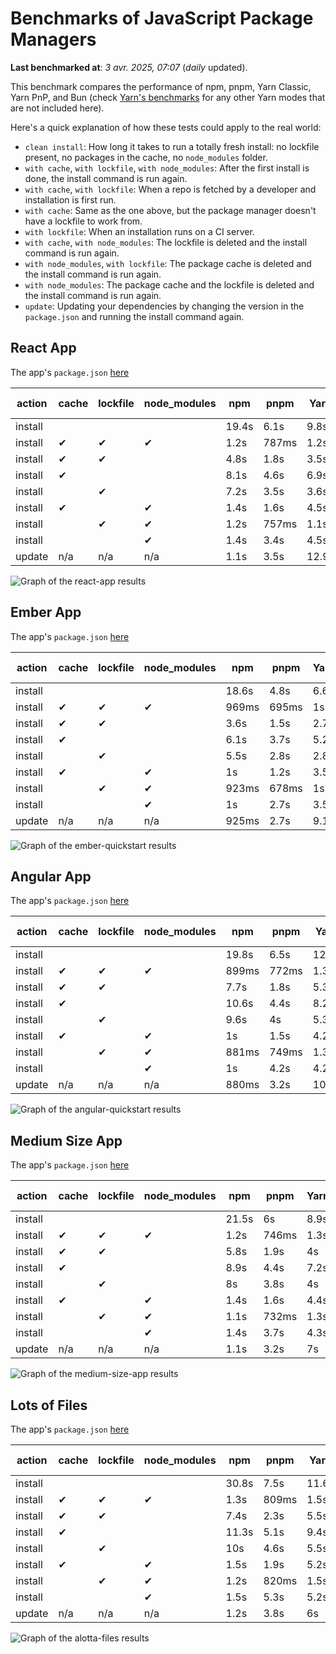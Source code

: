 # Benchmarks of JavaScript Package Managers

**Last benchmarked at**: _3 avr. 2025, 07:07_ (_daily_ updated).

This benchmark compares the performance of npm, pnpm, Yarn Classic, Yarn PnP, and Bun (check [Yarn's benchmarks](https://yarnpkg.com/benchmarks) for any other Yarn modes that are not included here).

Here's a quick explanation of how these tests could apply to the real world:

- `clean install`: How long it takes to run a totally fresh install: no lockfile present, no packages in the cache, no `node_modules` folder.
- `with cache`, `with lockfile`, `with node_modules`: After the first install is done, the install command is run again.
- `with cache`, `with lockfile`: When a repo is fetched by a developer and installation is first run.
- `with cache`: Same as the one above, but the package manager doesn't have a lockfile to work from.
- `with lockfile`: When an installation runs on a CI server.
- `with cache`, `with node_modules`: The lockfile is deleted and the install command is run again.
- `with node_modules`, `with lockfile`: The package cache is deleted and the install command is run again.
- `with node_modules`: The package cache and the lockfile is deleted and the install command is run again.
- `update`: Updating your dependencies by changing the version in the `package.json` and running the install command again.

## React App

The app's `package.json` [here](./fixtures/react-app/package.json)

| action  | cache | lockfile | node_modules| npm | pnpm | Yarn | Yarn PnP | Bun |
| ---     | ---   | ---      | ---         | --- | ---  | ---  | ---      | --- |
| install |       |          |             | 19.4s | 6.1s | 9.8s | 4.5s | 1.4s |
| install | ✔     | ✔        | ✔           | 1.2s | 787ms | 1.2s | n/a | 36ms |
| install | ✔     | ✔        |             | 4.8s | 1.8s | 3.5s | 972ms | 458ms |
| install | ✔     |          |             | 8.1s | 4.6s | 6.9s | 4.3s | 445ms |
| install |       | ✔        |             | 7.2s | 3.5s | 3.6s | 977ms | 427ms |
| install | ✔     |          | ✔           | 1.4s | 1.6s | 4.5s | n/a | 34ms |
| install |       | ✔        | ✔           | 1.2s | 757ms | 1.1s | n/a | 31ms |
| install |       |          | ✔           | 1.4s | 3.4s | 4.5s | n/a | 31ms |
| update  | n/a | n/a | n/a | 1.1s | 3.5s | 12.9s | 6.4s | 36ms |

<img alt="Graph of the react-app results" src="results/img/react-app.svg" />

## Ember App

The app's `package.json` [here](./fixtures/ember-quickstart/package.json)

| action  | cache | lockfile | node_modules| npm | pnpm | Yarn | Yarn PnP | Bun |
| ---     | ---   | ---      | ---         | --- | ---  | ---  | ---      | --- |
| install |       |          |             | 18.6s | 4.8s | 6.6s | 3.7s | 1.1s |
| install | ✔     | ✔        | ✔           | 969ms | 695ms | 1s | n/a | 28ms |
| install | ✔     | ✔        |             | 3.6s | 1.5s | 2.7s | 863ms | 366ms |
| install | ✔     |          |             | 6.1s | 3.7s | 5.2s | 3.3s | 363ms |
| install |       | ✔        |             | 5.5s | 2.8s | 2.8s | 863ms | 337ms |
| install | ✔     |          | ✔           | 1s | 1.2s | 3.5s | n/a | 28ms |
| install |       | ✔        | ✔           | 923ms | 678ms | 1s | n/a | 26ms |
| install |       |          | ✔           | 1s | 2.7s | 3.5s | n/a | 25ms |
| update  | n/a | n/a | n/a | 925ms | 2.7s | 9.1s | 4.7s | 28ms |

<img alt="Graph of the ember-quickstart results" src="results/img/ember-quickstart.svg" />

## Angular App

The app's `package.json` [here](./fixtures/angular-quickstart/package.json)

| action  | cache | lockfile | node_modules| npm | pnpm | Yarn | Yarn PnP | Bun |
| ---     | ---   | ---      | ---         | --- | ---  | ---  | ---      | --- |
| install |       |          |             | 19.8s | 6.5s | 12s | 4.5s | 1.8s |
| install | ✔     | ✔        | ✔           | 899ms | 772ms | 1.3s | n/a | 30ms |
| install | ✔     | ✔        |             | 7.7s | 1.8s | 5.3s | 1.2s | 892ms |
| install | ✔     |          |             | 10.6s | 4.4s | 8.2s | 4.1s | 840ms |
| install |       | ✔        |             | 9.6s | 4s | 5.3s | 1.1s | 835ms |
| install | ✔     |          | ✔           | 1s | 1.5s | 4.2s | n/a | 29ms |
| install |       | ✔        | ✔           | 881ms | 749ms | 1.3s | n/a | 27ms |
| install |       |          | ✔           | 1s | 4.2s | 4.2s | n/a | 27ms |
| update  | n/a | n/a | n/a | 880ms | 3.2s | 10.6s | 4.3s | 33ms |

<img alt="Graph of the angular-quickstart results" src="results/img/angular-quickstart.svg" />

## Medium Size App

The app's `package.json` [here](./fixtures/medium-size-app/package.json)

| action  | cache | lockfile | node_modules| npm | pnpm | Yarn | Yarn PnP | Bun |
| ---     | ---   | ---      | ---         | --- | ---  | ---  | ---      | --- |
| install |       |          |             | 21.5s | 6s | 8.9s | 4.6s | 1.5s |
| install | ✔     | ✔        | ✔           | 1.2s | 746ms | 1.3s | n/a | 33ms |
| install | ✔     | ✔        |             | 5.8s | 1.9s | 4s | 1.1s | 511ms |
| install | ✔     |          |             | 8.9s | 4.4s | 7.2s | 4.2s | 472ms |
| install |       | ✔        |             | 8s | 3.8s | 4s | 1.1s | 475ms |
| install | ✔     |          | ✔           | 1.4s | 1.6s | 4.4s | n/a | 32ms |
| install |       | ✔        | ✔           | 1.1s | 732ms | 1.3s | n/a | 29ms |
| install |       |          | ✔           | 1.4s | 3.7s | 4.3s | n/a | 28ms |
| update  | n/a | n/a | n/a | 1.1s | 3.2s | 7s | 4.3s | 40ms |

<img alt="Graph of the medium-size-app results" src="results/img/medium-size-app.svg" />

## Lots of Files

The app's `package.json` [here](./fixtures/alotta-files/package.json)

| action  | cache | lockfile | node_modules| npm | pnpm | Yarn | Yarn PnP | Bun |
| ---     | ---   | ---      | ---         | --- | ---  | ---  | ---      | --- |
| install |       |          |             | 30.8s | 7.5s | 11.6s | 5.5s | 1.9s |
| install | ✔     | ✔        | ✔           | 1.3s | 809ms | 1.5s | n/a | 40ms |
| install | ✔     | ✔        |             | 7.4s | 2.3s | 5.5s | 1.3s | 741ms |
| install | ✔     |          |             | 11.3s | 5.1s | 9.4s | 5s | 730ms |
| install |       | ✔        |             | 10s | 4.6s | 5.5s | 1.3s | 717ms |
| install | ✔     |          | ✔           | 1.5s | 1.9s | 5.2s | n/a | 39ms |
| install |       | ✔        | ✔           | 1.2s | 820ms | 1.5s | n/a | 37ms |
| install |       |          | ✔           | 1.5s | 5.3s | 5.2s | n/a | 36ms |
| update  | n/a | n/a | n/a | 1.2s | 3.8s | 6s | 5s | 103ms |

<img alt="Graph of the alotta-files results" src="results/img/alotta-files.svg" />